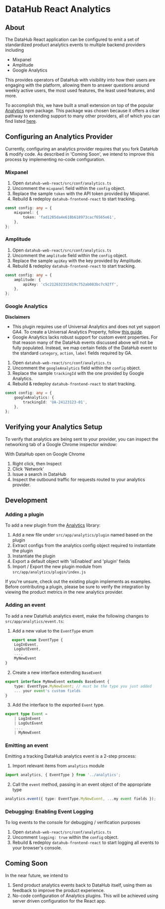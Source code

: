# DataHub React Analytics

## About

The DataHub React application can be configured to emit a set of standardized product analytics events to multiple backend providers including

-   Mixpanel
-   Amplitude
-   Google Analytics

This provides operators of DataHub with visibility into how their users are engaging with the platform, allowing them to answer questions around weekly active users, the most used features, the least used features, and more.

To accomplish this, we have built a small extension on top of the popular [Analytics](https://www.npmjs.com/package/analytics) npm package. This package was chosen because it offers a clear pathway to extending support to many other providers, all of which you can find listed [here](https://github.com/DavidWells/analytics#analytic-plugins).

## Configuring an Analytics Provider

Currently, configuring an analytics provider requires that you fork DataHub & modify code. As described in 'Coming Soon', we intend to improve this process by implementing no-code configuration.

### Mixpanel

1. Open `datahub-web-react/src/conf/analytics.ts`
2. Uncomment the `mixpanel` field within the `config` object.
3. Replace the sample `token` with the API token provided by Mixpanel.
4. Rebuild & redeploy `datahub-frontend-react` to start tracking.

```typescript
const config: any = {
    mixpanel: {
        token: 'fad1285da4e618b618973cacf6565e61',
    },
};
```

### Amplitude

1. Open `datahub-web-react/src/conf/analytics.ts`
2. Uncomment the `amplitude` field within the `config` object.
3. Replace the sample `apiKey` with the key provided by Amplitude.
4. Rebuild & redeploy `datahub-frontend-react` to start tracking.

```typescript
const config: any = {
    amplitude: {
        apiKey: 'c5c212632315d19c752ab083bc7c92ff',
    },
};
```

### Google Analytics

**Disclaimers**

-   This plugin requires use of Universal Analytics and does not yet support GA4. To create a Universal Analytics Property, follow [this guide](https://www.analyticsmania.com/other-posts/how-to-create-a-universal-analytics-property/).
-   Google Analytics lacks robust support for custom event properties. For that reason many of the DataHub events discussed above will not be fully populated. Instead, we map certain fields of the DataHub event to the standard `category`, `action`, `label` fields required by GA.

1. Open `datahub-web-react/src/conf/analytics.ts`
2. Uncomment the `googleAnalytics` field within the `config` object.
3. Replace the sample `trackingId` with the one provided by Google Analytics.
4. Rebuild & redeploy `datahub-frontend-react` to start tracking.

```typescript
const config: any = {
    googleAnalytics: {
        trackingId: 'UA-24123123-01',
    },
};
```

## Verifying your Analytics Setup

To verify that analytics are being sent to your provider, you can inspect the networking tab of a Google Chrome inspector window:

With DataHub open on Google Chrome

1. Right click, then Inspect
2. Click 'Network'
3. Issue a search in DataHub
4. Inspect the outbound traffic for requests routed to your analytics provider.

## Development

### Adding a plugin

To add a new plugin from the [Analytics](https://www.npmjs.com/package/analytics) library:

1. Add a new file under `src/app/analytics/plugin` named based on the plugin
2. Extract configs from the analytics config object required to instantiate the plugin
3. Instantiate the plugin
4. Export a default object with 'isEnabled' and 'plugin' fields
5. Import / Export the new plugin module from `src/app/analytics/plugin/index.js`

If you're unsure, check out the existing plugin implements as examples. Before contributing a plugin, please be sure to verify the integration by viewing the product metrics in the new analytics provider.

### Adding an event

To add a new DataHub analytics event, make the following changes to `src/app/analytics/event.ts`:

1. Add a new value to the `EventType` enum

```typescript
   export enum EventType {
    LogInEvent,
    LogOutEvent,
    ...,
    MyNewEvent
}
```

2. Create a new interface extending `BaseEvent`

```typescript
export interface MyNewEvent extends BaseEvent {
    type: EventType.MyNewEvent; // must be the type you just added
    ... your event's custom fields
}
```

3. Add the interface to the exported `Event` type.

```typescript
export type Event =
    | LogInEvent
    | LogOutEvent
    ....
    | MyNewEvent
```

### Emitting an event

Emitting a tracking DataHub analytics event is a 2-step process:

1. Import relevant items from `analytics` module

```typescript
import analytics, { EventType } from '../analytics';
```

2. Call the `event` method, passing in an event object of the appropriate type

```typescript
analytics.event({ type: EventType.MyNewEvent, ...my event fields });
```

### Debugging: Enabling Event Logging

To log events to the console for debugging / verification purposes

1. Open `datahub-web-react/src/conf/analytics.ts`
2. Uncomment `logging: true` within the `config` object.
3. Rebuild & redeploy `datahub-frontend-react` to start logging all events to your browser's console.

## Coming Soon

In the near future, we intend to

1. Send product analytics events back to DataHub itself, using them as feedback to improve the product experience.
2. No-code configuration of Analytics plugins. This will be achieved using server driven configuration for the React app.
